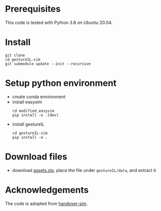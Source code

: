 # Prerequisites

This code is tested with Python 3.8 on Ubuntu 20.04.


# Install

```Shell
git clone
cd gestureIL-sim
git submodule update --init --recursive
```

# Setup python environment

- create conda environment
- install easysim
    ```Shell
    cd modified_easysim
    pip install -e .[dev]
    ```
- install gestureIL
    ```Shell
    cd gestureIL-sim
    pip install -e .
    ```


# Download files

- download [assets.zip](https://drive.google.com/file/d/1JGmKU6ICuFOdnAvRtFJ09sUcvhq_v4HK/view?usp=sharing), place the file under `gestureIL/data`, and extract it

# Acknowledgements

The code is adopted from [handover-sim](https://github.com/NVlabs/handover-sim).